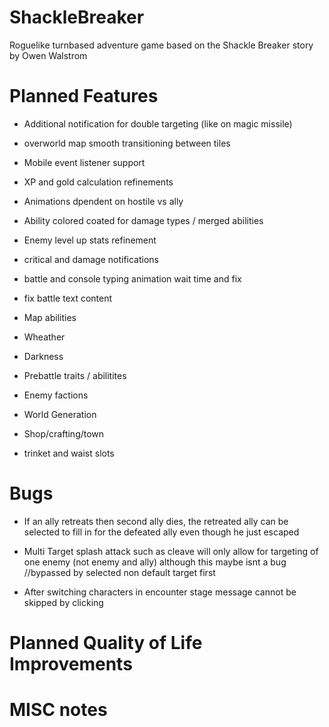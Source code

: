 # ShackleBreaker
Roguelike turnbased adventure game based on the Shackle Breaker story by Owen Walstrom

# Planned Features
* Additional notification for double targeting (like on magic missile)
* overworld map smooth transitioning between tiles
* Mobile event listener support
* XP and gold calculation refinements
* Animations dpendent on hostile vs ally
* Ability colored coated for damage types / merged abilities
* Enemy level up stats refinement
* critical and damage notifications
* battle and console typing animation wait time and fix
* fix battle text content

* Map abilities
* Wheather
* Darkness
* Prebattle traits / abilitites
* Enemy factions
* World Generation
* Shop/crafting/town
* trinket and waist slots


# Bugs

* If an ally retreats then second ally dies, the retreated ally can be selected to fill in for the defeated ally even though he just escaped
* Multi Target splash attack such as cleave will only allow for targeting of one enemy (not enemy and ally) although this maybe isnt a bug //bypassed by selected non default target first

* After switching characters in encounter stage message cannot be skipped by clicking


# Planned Quality of Life Improvements


# MISC notes
